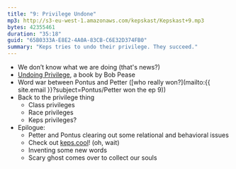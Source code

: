```yaml
---
title: "9: Privilege Undone"
mp3: http://s3-eu-west-1.amazonaws.com/kepskast/Kepskast+9.mp3
bytes: 42355461
duration: "35:18"
guid: "65B0333A-E8E2-4A0A-83CB-C6E32D374FB0"
summary: "Keps tries to undo their privilege. They succeed."
---
```


* We don’t know what we are doing (that's news?)
* [Undoing Privilege](http://amazon.com/dp/1848130295), a book by Bob Pease
* Word war between Pontus and Petter ([who really won?](mailto:{{ site.email }}?subject=Pontus/Petter won the ep 9))
* Back to the privilege thing
    * Class privileges
    * Race privileges
    * Keps privileges?
* Epilogue: 
    * Petter and Pontus clearing out some relational and behavioral issues
    * Check out [keps.cool](http://keps.cool)! (oh, wait)
    * Inventing some new words
    * Scary ghost comes over to collect our souls